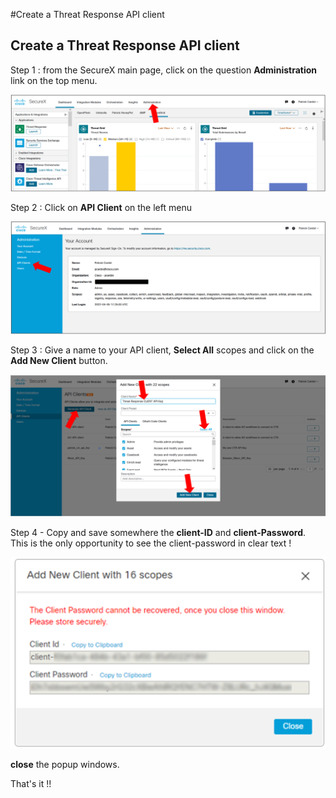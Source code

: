 #Create a Threat Response API client

## Create a Threat Response API client

Step 1 : from the SecureX main page, click on the question **Administration** link on the top menu.

![](assets/img/b1.png)


Step 2 : Click on **API Client** on the left menu 

![](assets/img/b3.png)

Step 3 : Give a name to your API client, **Select All** scopes and click on the **Add New Client**  button.

![](assets/img/b4.png)

Step 4 - Copy and save somewhere the **client-ID** and **client-Password**. This is the only opportunity to see the client-password in clear text !

![](assets/img/b5.png)

**close** the popup windows.

That's it !!